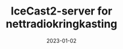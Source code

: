 ---
title: "IceCast2-server for nettradiokringkasting"
linkTitle: "radio.srib.no"
date: 2023-01-02
weight: 1
description: >
  En detaljert forklaring om serveren som sørger for digital lydstrømming av radiosendinger.
---